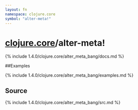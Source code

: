 ```yaml
---
layout: fn
namespace: clojure.core
symbol: "alter-meta!"
---
```


# [clojure.core](../)/alter-meta!

{% include 1.4.0/clojure.core/alter_meta_bang/docs.md %}

##Examples

{% include 1.4.0/clojure.core/alter_meta_bang/examples.md %}
## Source
{% include 1.4.0/clojure.core/alter_meta_bang/src.md %}

